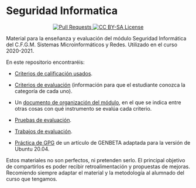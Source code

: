 # Seguridad Informatica

<p align="center">
  <a href="https://github.com/DavidLMS/SeguridadInformatica/pulls">
    <img src="https://img.shields.io/badge/PRs-welcome-brightgreen.svg?longCache=true" alt="Pull Requests">
  </a>
  <a href="LICENSE">
      <img src="https://img.shields.io/badge/License-CC%20BY--SA%204.0-lightgrey.svg?longCache=true" alt="CC BY-SA License">
    </a>
</p>

Material para la enseñanza y evaluación del módulo Seguridad Informática del C.F.G.M. Sistemas Microinformáticos y Redes.
Utilizado en el curso 2020-2021.

En este repositorio encontraréis:

- [Criterios de calificación usados](https://github.com/DavidLMS/SeguridadInformatica/blob/master/Criterios%20de%20calificación%20(PD).pdf).

- [Criterios de evaluación](https://github.com/DavidLMS/SeguridadInformatica/blob/master/Criterios%20de%20evaluacion.pdf) (información para que el estudiante conozca la categoría de cada uno).

- Un [documento de organización del módulo](https://github.com/DavidLMS/SeguridadInformatica/blob/master/Organización%20Seguridad%20Informática.pdf), en el que se indica entre otras cosas con qué instrumento se evalúa cada criterio.

- [Pruebas de evaluación](https://github.com/DavidLMS/SeguridadInformatica/tree/master/PDF/Exámenes).

- [Trabajos de evaluación](https://github.com/DavidLMS/SeguridadInformatica/tree/master/PDF/Trabajos).

- [Práctica de GPG](https://github.com/DavidLMS/SeguridadInformatica/blob/master/PDF/Actividades/practicagpg.pdf) de un artículo de GENBETA adaptada para la versión de Ubuntu 20.04.

Estos materiales no son perfectos, ni pretenden serlo. El principal objetivo de compartirlos es poder recibir retroalimentación y propuestas de mejoras. Recomiendo siempre adaptar el material y la metodología al alumnado del curso que tengamos.
